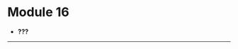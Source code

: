<!--
$theme: default
page_number: true
footer: Java Class - Module 16
-->

# Module 16

- **???**

-------------------------------------------------------------------------------

